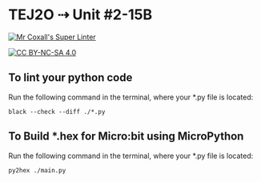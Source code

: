 # TEJ2O ⇢ Unit #2-15B

[![Mr Coxall's Super Linter](https://github.com/TEJ2O-Templates/TEJ2O-Unit2-15B/workflows/Mr%20Coxall's%20Super%20Linter/badge.svg)](https://github.com/TEJ2O-Templates/TEJ2O-Unit2-15B/actions)

[![CC BY-NC-SA 4.0](https://img.shields.io/badge/License-CC%20BY--NC--SA%204.0-blue.svg)](./LICENSE)


## To lint your python code

Run the following command in the terminal, where your *.py file is located:

```console
black --check --diff ./*.py
```
## To Build *.hex for Micro:bit using MicroPython

Run the following command in the terminal, where your *.py file is located:

``` bash
py2hex ./main.py
```